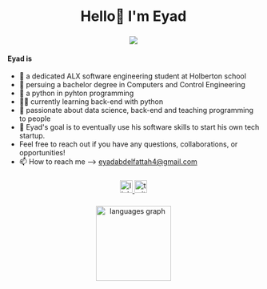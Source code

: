<h1 align="center">Hello👋 I'm Eyad</h1>

###

<div align="center">
<img src="https://media.giphy.com/media/HzPtbOKyBoBFsK4hyc/giphy.gif" align="center" style="width: auto" />
</div> 

#### Eyad is

- 👀 a dedicated ALX software engineering student at Holberton school
- 🏃 persuing a bachelor degree in Computers and Control Engineering
- 🐍 a python in pyhton programming
- 🐱‍💻 currently learning back-end with python 
- 💞️ passionate about data science, back-end and teaching programming to people
- 🥅 Eyad's goal is to eventually use his software skills to start his own tech startup.
- Feel free to reach out if you have any questions, collaborations, or opportunities!
- 📫 How to reach me --> eyadabdelfattah4@gmail.com
###

<div align="center">
  <a href="https://www.linkedin.com/in/eyad-fattah/" target="_blank">
    <img src="https://img.shields.io/static/v1?message=LinkedIn&logo=linkedin&label=&color=0077B5&logoColor=white&labelColor=&style=for-the-badge" height="25" alt="linkedin logo"  />
  </a>
  <a href="https://twitter.com/eyad_fattah8" target="_blank">
    <img src="https://img.shields.io/static/v1?message=Twitter&logo=twitter&label=&color=1DA1F2&logoColor=white&labelColor=&style=for-the-badge" height="25" alt="twitter logo"  />
  </a>
</div>

###
<div align="center">
  <img src="https://github-readme-stats.vercel.app/api/top-langs?username=eyadfattah23&locale=en&hide_title=false&layout=compact&card_width=320&langs_count=5&theme=dark&hide_border=false&order=2" height="150" alt="languages graph"  />
</div>

###
<!---
eyadfattah23/eyadfattah23 is a ✨ special ✨ repository because its `README.md` (this file) appears on your GitHub profile.
You can click the Preview link to take a look at your changes.
--->
